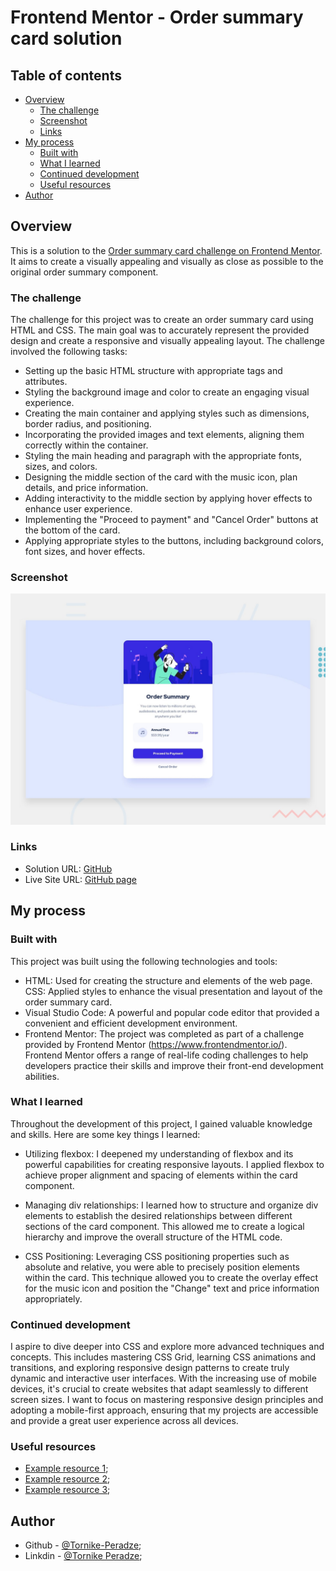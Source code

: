 # Frontend Mentor - Order summary card solution

## Table of contents

- [Overview](#overview)
  - [The challenge](#the-challenge)
  - [Screenshot](#screenshot)
  - [Links](#links)
- [My process](#my-process)
  - [Built with](#built-with)
  - [What I learned](#what-i-learned)
  - [Continued development](#continued-development)
  - [Useful resources](#useful-resources)
- [Author](#author)

## Overview

This is a solution to the [Order summary card challenge on Frontend Mentor](https://www.frontendmentor.io/challenges/order-summary-component-QlPmajDUj). It aims to create a visually appealing and visually as close as possible to the original order summary component.

### The challenge

The challenge for this project was to create an order summary card using HTML and CSS. The main goal was to accurately represent the provided design and create a responsive and visually appealing layout. The challenge involved the following tasks:

- Setting up the basic HTML structure with appropriate tags and attributes.
- Styling the background image and color to create an engaging visual experience.
- Creating the main container and applying styles such as dimensions, border radius, and positioning.
- Incorporating the provided images and text elements, aligning them correctly within the container.
- Styling the main heading and paragraph with the appropriate fonts, sizes, and colors.
- Designing the middle section of the card with the music icon, plan details, and price information.
- Adding interactivity to the middle section by applying hover effects to enhance user experience.
- Implementing the "Proceed to payment" and "Cancel Order" buttons at the bottom of the card.
- Applying appropriate styles to the buttons, including background colors, font sizes, and hover effects.

### Screenshot

![Webpage Preview](./design/desktop-preview.jpg)

### Links

- Solution URL: [GitHub](https://github.com/Tornike-Peradze/Order-Summary-component)
- Live Site URL: [GitHub page](https://tornike-peradze.github.io/Order-Summary-component)

## My process

### Built with

This project was built using the following technologies and tools:

- HTML: Used for creating the structure and elements of the web page.
  CSS: Applied styles to enhance the visual presentation and layout of the order summary card.
- Visual Studio Code: A powerful and popular code editor that provided a convenient and efficient development environment.
- Frontend Mentor: The project was completed as part of a challenge provided by Frontend Mentor (https://www.frontendmentor.io/). Frontend Mentor offers a range of real-life coding challenges to help developers practice their skills and improve their front-end development abilities.

### What I learned

Throughout the development of this project, I gained valuable knowledge and skills. Here are some key things I learned:

- Utilizing flexbox: I deepened my understanding of flexbox and its powerful capabilities for creating responsive layouts. I applied flexbox to achieve proper alignment and spacing of elements within the card component.

- Managing div relationships: I learned how to structure and organize div elements to establish the desired relationships between different sections of the card component. This allowed me to create a logical hierarchy and improve the overall structure of the HTML code.

- CSS Positioning: Leveraging CSS positioning properties such as absolute and relative, you were able to precisely position elements within the card. This technique allowed you to create the overlay effect for the music icon and position the "Change" text and price information appropriately.

### Continued development

I aspire to dive deeper into CSS and explore more advanced techniques and concepts. This includes mastering CSS Grid, learning CSS animations and transitions, and exploring responsive design patterns to create truly dynamic and interactive user interfaces. With the increasing use of mobile devices, it's crucial to create websites that adapt seamlessly to different screen sizes. I want to focus on mastering responsive design principles and adopting a mobile-first approach, ensuring that my projects are accessible and provide a great user experience across all devices.

### Useful resources

- [Example resource 1](https://www.w3schools.com/);
- [Example resource 2](https://developer.mozilla.org/en-US/);
- [Example resource 3](https://www.freecodecamp.org/learn/2022/responsive-web-design/);

## Author

- Github - [@Tornike-Peradze](https://github.com/Tornike-Peradze);
- Linkdin - [@Tornike Peradze](https://www.linkedin.com/in/tornike-peradze-ab508a1a4/);
